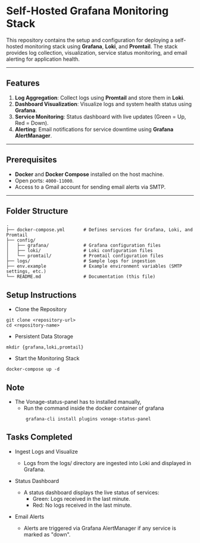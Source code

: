 # Self-Hosted Grafana Monitoring Stack

This repository contains the setup and configuration for deploying a self-hosted monitoring stack using **Grafana**, **Loki**, and **Promtail**. The stack provides log collection, visualization, service status monitoring, and email alerting for application health.

---

## Features
1. **Log Aggregation**: Collect logs using **Promtail** and store them in **Loki**.
2. **Dashboard Visualization**: Visualize logs and system health status using **Grafana**.
3. **Service Monitoring**: Status dashboard with live updates (Green = Up, Red = Down).
4. **Alerting**: Email notifications for service downtime using **Grafana AlertManager**.

---

## Prerequisites
- **Docker** and **Docker Compose** installed on the host machine.
- Open ports: `4000-11000`.
- Access to a Gmail account for sending email alerts via SMTP.

---

## Folder Structure
```plaintext
.
├── docker-compose.yml       # Defines services for Grafana, Loki, and Promtail
├── config/
│   ├── grafana/             # Grafana configuration files
│   ├── loki/                # Loki configuration files
│   └── promtail/            # Promtail configuration files
├── logs/                    # Sample logs for ingestion
├── env.example              # Example environment variables (SMTP settings, etc.)
└── README.md                # Documentation (this file)
```

## Setup Instructions

- Clone the Repository

```env
git clone <repository-url>
cd <repository-name>
```

- Persistent Data Storage

```env
mkdir {grafana,loki,promtail}
```

- Start the Monitoring Stack

```env
docker-compose up -d
```

## Note 

- The Vonage-status-panel has to installed manually,
    - Run the command inside the docker container of grafana
    ```env
        grafana-cli install plugins vonage-status-panel
    ```


## Tasks Completed

- Ingest Logs and Visualize
    - Logs from the logs/ directory are ingested into Loki and displayed in Grafana.
    
- Status Dashboard
    - A status dashboard displays the live status of services:
        - Green: Logs received in the last minute.
        - Red: No logs received in the last minute.

- Email Alerts
    - Alerts are triggered via Grafana AlertManager if any service is marked as "down".